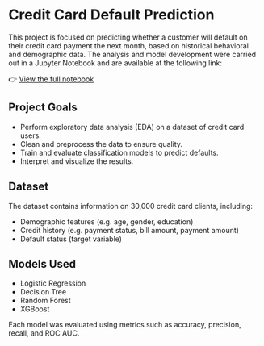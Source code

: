 # Credit Card Default Prediction

This project is focused on predicting whether a customer will default on their credit card payment the next month, based on historical behavioral and demographic data. The analysis and model development were carried out in a Jupyter Notebook and are available at the following link:

👉 [View the full notebook](https://github.com/elochn/credit-card-default-prediction/blob/main/Credit%20Card%20%F0%9F%92%B3%20Default.ipynb)

## Project Goals

- Perform exploratory data analysis (EDA) on a dataset of credit card users.
- Clean and preprocess the data to ensure quality.
- Train and evaluate classification models to predict defaults.
- Interpret and visualize the results.

## Dataset

The dataset contains information on 30,000 credit card clients, including:

- Demographic features (e.g. age, gender, education)
- Credit history (e.g. payment status, bill amount, payment amount)
- Default status (target variable)

## Models Used

- Logistic Regression  
- Decision Tree  
- Random Forest  
- XGBoost

Each model was evaluated using metrics such as accuracy, precision, recall, and ROC AUC.

